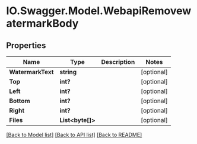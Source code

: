# IO.Swagger.Model.WebapiRemovewatermarkBody
## Properties

Name | Type | Description | Notes
------------ | ------------- | ------------- | -------------
**WatermarkText** | **string** |  | [optional] 
**Top** | **int?** |  | [optional] 
**Left** | **int?** |  | [optional] 
**Bottom** | **int?** |  | [optional] 
**Right** | **int?** |  | [optional] 
**Files** | **List&lt;byte[]&gt;** |  | [optional] 

[[Back to Model list]](../README.md#documentation-for-models) [[Back to API list]](../README.md#documentation-for-api-endpoints) [[Back to README]](../README.md)

